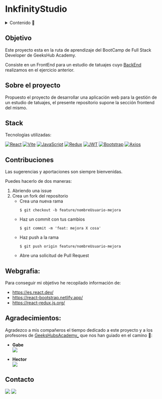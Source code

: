# InkfinityStudio

<details>
  <summary>Contenido 📝</summary>
  <ol>
    <li><a href="#objetivo">Objetivo</a></li>
    <li><a href="#sobre-el-proyecto">Sobre el proyecto</a></li>
    <li><a href="#stack">Stack</a></li>
    <li><a href="#contribuciones">Contribuciones</a></li>
    <li><a href="#webgrafia">Webgrafia</a></li>
    <li><a href="#agradecimientos">Agradecimientos</a></li>
    <li><a href="#contacto">Contacto</a></li>
  </ol>
</details>

## Objetivo
Este proyecto esta en la ruta de aprendizaje del BootCamp de Full Stack Developer de GeeksHub Academy. 

Consiste en un FrontEnd para un estudio de tatuajes cuyo [BackEnd](https://github.com/AkireOrl/Proyecto4BootCamp) realizamos en el ejercicio anterior.

## Sobre el proyecto
Propuesto el proyecto de desarrollar una aplicación web para la gestión de  un estudio de tatuajes, el presente repositorio supone la sección frontend del mismo. 


## Stack
Tecnologías utilizadas:


[![React](https://img.shields.io/badge/React-61DAFB?logo=react&logoColor=000&style=flat)](https://reactjs.org/) [![Vite](https://img.shields.io/badge/Vite-646CFF?logo=vite&logoColor=fff&style=flat)](https://vitejs.dev/) [![JavaScript](https://img.shields.io/badge/JavaScript-F7DF1E?logo=javascript&logoColor=000&style=flat)](https://developer.mozilla.org/en-US/docs/Web/JavaScript) [![Redux](https://img.shields.io/badge/Redux-764ABC?logo=redux&logoColor=fff&style=flat)](https://redux.js.org/) [![JWT](https://img.shields.io/badge/JSON%20Web%20Tokens-000?logo=jsonwebtokens&logoColor=fff&style=flat)](https://jwt.io/introduction) [![Bootstrap](https://img.shields.io/badge/Bootstrap-7952B3?logo=bootstrap&logoColor=fff&style=flat)](https://getbootstrap.com/) [![Axios](https://img.shields.io/badge/Axios-5A29E4?logo=axios&logoColor=fff&style=flat)](https://axios-http.com/)



## Contribuciones
Las sugerencias y aportaciones son siempre bienvenidas.  

Puedes hacerlo de dos maneras:

1. Abriendo una issue
2. Crea un fork del repositorio
    - Crea una nueva rama  
        ```
        $ git checkout -b feature/nombreUsuario-mejora
        ```
    - Haz un commit con tus cambios 
        ```
        $ git commit -m 'feat: mejora X cosa'
        ```
    - Haz push a la rama 
        ```
        $ git push origin feature/nombreUsuario-mejora
        ```
    - Abre una solicitud de Pull Request


## Webgrafia:
Para conseguir mi objetivo he recopilado información de:
- https://es.react.dev/ 
- https://react-bootstrap.netlify.app/
- https://react-redux.js.org/


## Agradecimientos:

Agradezco a mis compañeros el tiempo dedicado a este proyecto y a los profesores de [GeeksHubsAcademy_](https://geekshubsacademy.com/) que nos han guiado en el camino 🤗:

- **Gabe**  
<a href="https://github.com/GabrielEscudillo" target="_blank"><img src="https://img.shields.io/badge/github-24292F?style=for-the-badge&logo=github&logoColor=white" target="_blank"></a> 

- **Hector**  
<a href="https://www.github.com/userGithub/" target="_blank"><img src="https://img.shields.io/badge/github-24292F?style=for-the-badge&logo=github&logoColor=green" target="_blank"></a> 

## Contacto
<a href = "mailto:om.erikaorlando@gmail.com"><img src="https://img.shields.io/badge/Gmail-C6362C?style=for-the-badge&logo=gmail&logoColor=white" target="_blank"></a>
<a href="https://www.linkedin.com/in/erika-orlando/" target="_blank"><img src="https://img.shields.io/badge/-LinkedIn-%230077B5?style=for-the-badge&logo=linkedin&logoColor=white" target="_blank"></a> 
</p>


